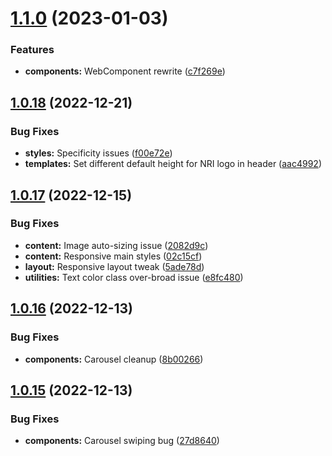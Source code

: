 # [1.1.0](https://github.com/jacecotton/tcds/compare/v1.0.18...v1.1.0) (2023-01-03)


### Features

* **components:** WebComponent rewrite ([c7f269e](https://github.com/jacecotton/tcds/commit/c7f269e80c358590e4e59021a1cdc6ef54fc804d))



## [1.0.18](https://github.com/jacecotton/tcds/compare/v1.0.17...v1.0.18) (2022-12-21)


### Bug Fixes

* **styles:** Specificity issues ([f00e72e](https://github.com/jacecotton/tcds/commit/f00e72e056178fe9d5f40ee756863b99ee673cf9))
* **templates:** Set different default height for NRI logo in header ([aac4992](https://github.com/jacecotton/tcds/commit/aac4992eff1934f6c07676dd7db26912550528a4))



## [1.0.17](https://github.com/jacecotton/tcds/compare/v1.0.16...v1.0.17) (2022-12-15)


### Bug Fixes

* **content:** Image auto-sizing issue ([2082d9c](https://github.com/jacecotton/tcds/commit/2082d9c666fcf207218e82f49abd2436307fe953))
* **content:** Responsive main styles ([02c15cf](https://github.com/jacecotton/tcds/commit/02c15cfa8f5458d87e586bdbbc18dd724271b408))
* **layout:** Responsive layout tweak ([5ade78d](https://github.com/jacecotton/tcds/commit/5ade78d73b2d0e1b066b119b946b4e01459ff2d2))
* **utilities:** Text color class over-broad issue ([e8fc480](https://github.com/jacecotton/tcds/commit/e8fc48097fea0eb2d81da4db3be7dce25010cd6a))



## [1.0.16](https://github.com/jacecotton/tcds/compare/v1.0.15...v1.0.16) (2022-12-13)


### Bug Fixes

* **components:** Carousel cleanup ([8b00266](https://github.com/jacecotton/tcds/commit/8b00266e19d1359a791968b8eb3a2472bc3be12e))



## [1.0.15](https://github.com/jacecotton/tcds/compare/v1.0.14...v1.0.15) (2022-12-13)


### Bug Fixes

* **components:** Carousel swiping bug ([27d8640](https://github.com/jacecotton/tcds/commit/27d864019d6705f7ef1bbe7df905e5e3f0065718))




